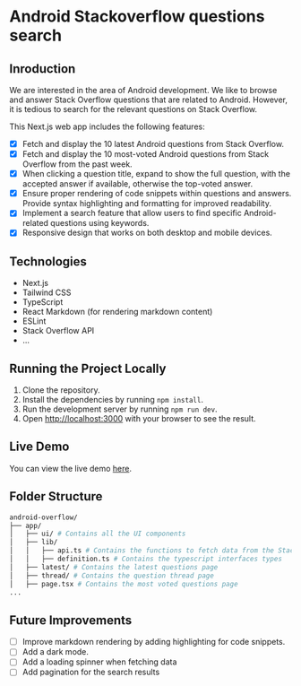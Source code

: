 # Android Stackoverflow questions search

## Inroduction

We are interested in the area of Android development. We like to browse and answer Stack Overflow questions that are related to Android. However, it is tedious to search for the relevant questions on Stack Overflow.

This Next.js web app includes the following features:

- [x] Fetch and display the 10 latest Android questions from Stack Overflow.
- [x] Fetch and display the 10 most-voted Android questions from Stack Overflow from the past week.
- [x] When clicking a question title, expand to show the full question, with the accepted answer if available, otherwise the top-voted answer.
- [x] Ensure proper rendering of code snippets within questions and answers. Provide syntax highlighting and formatting for improved readability.
- [x] Implement a search feature that allow users to find specific Android-related questions using keywords.
- [x] Responsive design that works on both desktop and mobile devices.

## Technologies

- Next.js
- Tailwind CSS
- TypeScript
- React Markdown (for rendering markdown content)
- ESLint
- Stack Overflow API
- ...

## Running the Project Locally

1. Clone the repository.
2. Install the dependencies by running `npm install`.
3. Run the development server by running `npm run dev`.
4. Open [http://localhost:3000](http://localhost:3000) with your browser to see the result.

## Live Demo

You can view the live demo [here](https://android-overflow.vercel.app/).

## Folder Structure

```bash
android-overflow/
├── app/
│   ├── ui/ # Contains all the UI components
│   ├── lib/
│   │   ├── api.ts # Contains the functions to fetch data from the Stack Overflow API
│   │   ├── definition.ts # Contains the typescript interfaces types
│   ├── latest/ # Contains the latest questions page
│   ├── thread/ # Contains the question thread page
│   ├── page.tsx # Contains the most voted questions page
...
```

## Future Improvements

- [ ] Improve markdown rendering by adding highlighting for code snippets.
- [ ] Add a dark mode.
- [ ] Add a loading spinner when fetching data
- [ ] Add pagination for the search results
